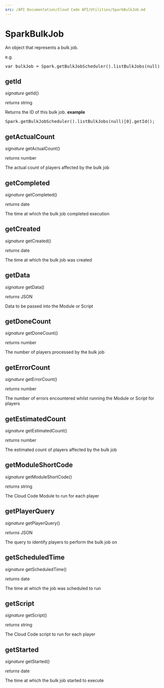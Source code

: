 ```yaml
---
src: /API Documentation/Cloud Code API/Utilities/SparkBulkJob.md
---
```


# SparkBulkJob

An object that represents a bulk job.

e.g.

<pre rel="highlighter" code-brush="js" contenteditable="false">var bulkJob = Spark.getBulkJobScheduler().listBulkJobs(null)[0];</pre>


## getId
_signature_ getId()</p>
_returns_ string</p>
Returns the ID of this bulk job.
<b>example</b>
<pre rel="highlighter" code-brush="js" contenteditable="false">Spark.getBulkJobScheduler().listBulkJobs(null)[0].getId();</pre>

## getActualCount
_signature_ getActualCount()</p>
_returns_ number</p>
The actual count of players affected by the bulk job

## getCompleted
_signature_ getCompleted()</p>
_returns_ date</p>
The time at which the bulk job completed execution

## getCreated
_signature_ getCreated()</p>
_returns_ date</p>
The time at which the bulk job was created

## getData
_signature_ getData()</p>
_returns_ JSON</p>
Data to be passed into the Module or Script

## getDoneCount
_signature_ getDoneCount()</p>
_returns_ number</p>
The number of players processed by the bulk job

## getErrorCount
_signature_ getErrorCount()</p>
_returns_ number</p>
The number of errors encountered whilst running the Module or Script for players

## getEstimatedCount
_signature_ getEstimatedCount()</p>
_returns_ number</p>
The estimated count of players affected by the bulk job

## getModuleShortCode
_signature_ getModuleShortCode()</p>
_returns_ string</p>
The Cloud Code Module to run for each player

## getPlayerQuery
_signature_ getPlayerQuery()</p>
_returns_ JSON</p>
The query to identify players to perform the bulk job on

## getScheduledTime
_signature_ getScheduledTime()</p>
_returns_ date</p>
The time at which the job was scheduled to run

## getScript
_signature_ getScript()</p>
_returns_ string</p>
The Cloud Code script to run for each player

## getStarted
_signature_ getStarted()</p>
_returns_ date</p>
The time at which the bulk job started to execute


